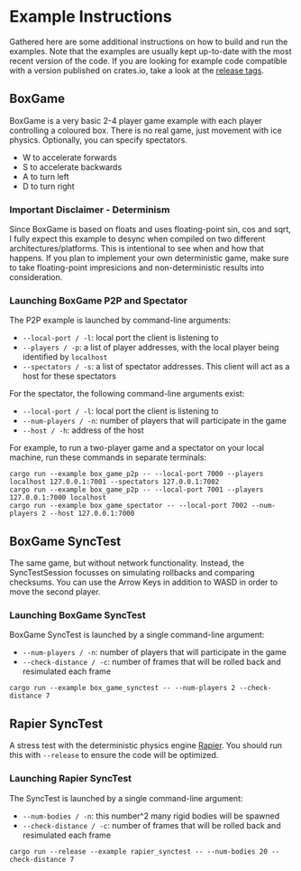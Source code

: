 # Example Instructions

Gathered here are some additional instructions on how to build and run the examples. Note that the examples are usually kept up-to-date with the most recent version of the code. If you are looking for example code compatible with a version published on crates.io, take a look at the [release tags](https://github.com/gschup/ggrs/tags).

## BoxGame

BoxGame is a very basic 2-4 player game example with each player controlling a coloured box.
There is no real game, just movement with ice physics. Optionally,
you can specify spectators.

- W to accelerate forwards
- S to accelerate backwards
- A to turn left
- D to turn right

### Important Disclaimer - Determinism

Since BoxGame is based on floats and uses floating-point sin, cos and sqrt,
I fully expect this example to desync when compiled on two different architectures/platforms.
This is intentional to see when and how that happens. If you plan to implement your own
deterministic game, make sure to take floating-point impresicions and non-deterministic results into consideration.

### Launching BoxGame P2P and Spectator

The P2P example is launched by command-line arguments:

- `--local-port / -l`: local port the client is listening to
- `--players / -p`: a list of player addresses, with the local player being identified by `localhost`
- `--spectators / -s`: a list of spectator addresses. This client will act as a host for these spectators

For the spectator, the following command-line arguments exist:

- `--local-port / -l`: local port the client is listening to
- `--num-players / -n`: number of players that will participate in the game
- `--host / -h`: address of the host

For example, to run a two-player game and a spectator on your local machine,
run these commands in separate terminals:

```shell
cargo run --example box_game_p2p -- --local-port 7000 --players localhost 127.0.0.1:7001 --spectators 127.0.0.1:7002
cargo run --example box_game_p2p -- --local-port 7001 --players 127.0.0.1:7000 localhost
cargo run --example box_game_spectator -- --local-port 7002 --num-players 2 --host 127.0.0.1:7000 
```

## BoxGame SyncTest

The same game, but without network functionality.
Instead, the SyncTestSession focusses on simulating rollbacks and comparing checksums.
You can use the Arrow Keys in addition to WASD in order to move the second player.

### Launching BoxGame SyncTest

BoxGame SyncTest is launched by a single command-line argument:

- `--num-players / -n`: number of players that will participate in the game
- `--check-distance / -c`: number of frames that will be rolled back and resimulated each frame

```shell
cargo run --example box_game_synctest -- --num-players 2 --check-distance 7
```

## Rapier SyncTest

A stress test with the deterministic physics engine [Rapier](https://rapier.rs/).
You should run this with `--release` to ensure the code will be optimized.

### Launching Rapier SyncTest

The SyncTest is launched by a single command-line argument:

- `--num-bodies / -n`: this number^2 many rigid bodies will be spawned
- `--check-distance / -c`: number of frames that will be rolled back and resimulated each frame

```shell
cargo run --release --example rapier_synctest -- --num-bodies 20 --check-distance 7
```
